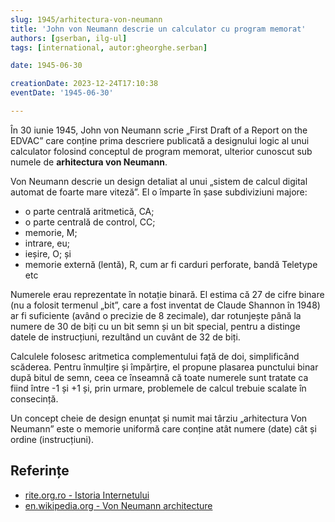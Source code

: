 ```yaml
---
slug: 1945/arhitectura-von-neumann
title: 'John von Neumann descrie un calculator cu program memorat'
authors: [gserban, ilg-ul]
tags: [international, autor:gheorghe.serban]

date: 1945-06-30

creationDate: 2023-12-24T17:10:38
eventDate: '1945-06-30'

---
```


În 30 iunie 1945, John von Neumann scrie „First Draft of a Report
on the EDVAC” care conține prima descriere publicată a designului logic
al unui calculator folosind conceptul de program memorat, ulterior
cunoscut sub numele de **arhitectura von Neumann**.

<!-- truncate -->

Von Neumann descrie un design detaliat al unui „sistem de calcul
digital automat de foarte mare viteză”. El o împarte în șase
subdiviziuni majore:

- o parte centrală aritmetică, CA;
- o parte centrală de control, CC;
- memorie, M;
- intrare, eu;
- ieșire, O; și
- memorie externă (lentă), R, cum ar fi carduri perforate, bandă Teletype etc

Numerele erau reprezentate în notație binară. El estima că 27 de cifre
binare (nu a folosit termenul „bit”, care a fost inventat de Claude
Shannon în 1948) ar fi suficiente (având o precizie de 8 zecimale),
dar rotunjește până la numere de 30 de biți cu un bit semn și un bit
special, pentru a distinge datele de instrucțiuni,
rezultând un cuvânt de 32 de biți.

Calculele folosesc aritmetica complementului față de doi, simplificând scăderea.
Pentru înmulțire și împărțire, el propune plasarea punctului binar după
bitul de semn, ceea ce înseamnă că toate numerele sunt tratate ca fiind
între -1 și +1 și, prin urmare, problemele de calcul trebuie scalate în
consecință.

Un concept cheie de design enunțat și numit mai târziu „arhitectura
Von Neumann” este o memorie uniformă care conține atât numere (date)
cât și ordine (instrucțiuni).

## Referințe

- [rite.org.ro - Istoria Internetului](https://rite.org.ro/istoria-internetului/)
- [en.wikipedia.org - Von Neumann architecture](https://en.wikipedia.org/wiki/Von_Neumann_architecture)
